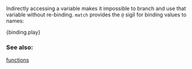 Indirectly accessing a variable makes it impossible to branch and use that
variable without re-binding. `match` provides the `@` sigil for binding values to
names:

{binding.play}

### See also:
[functions][functions]

[functions]: /fn.html
